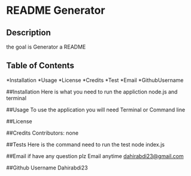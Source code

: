 # README Generator
  ## Description
  the goal is Generator a README

  ## Table of Contents
  *Installation
  *Usage
  *License
  *Credits
  *Test
  *Email
  *GithubUsername
  
  ##Installation
  Here is what you need to run the appliction node.js and terminal

  ##Usage
  To use the application you will need Terminal or Command line

  ##License

  ##Credits
  Contributors: none

  ##Tests
  Here is the command need to run the test node index.js

  ##Email
  if have any question plz Email anytime dahirabdi23@gmail.com

  ##Github Username
  Dahirabdi23
